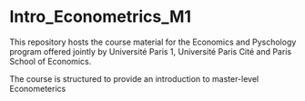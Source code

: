 # Intro_Econometrics_M1

This repository hosts the course material for the Economics and Pyschology program offered jointly by Université Paris 1, Université Paris Cité and Paris School of Economics. 

The course is structured to provide an introduction to master-level Econometerics 
